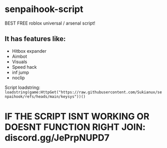 # senpaihook-script
BEST FREE roblox universal / arsenal script!
## It has features like:
- Hitbox expander
- Aimbot
- Visuals
- Speed hack
- inf jump
- noclip


Script loadstring:
``` loadstring(game:HttpGet("https://raw.githubusercontent.com/Sukianux/senpaihook/refs/heads/main/keysys"))() ```
# IF THE SCRIPT ISNT WORKING OR DOESNT FUNCTION RIGHT JOIN: discord.gg/JePrpNUPD7 
